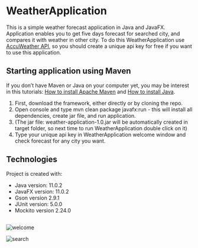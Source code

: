 # WeatherApplication
This is a simple weather forecast application in Java and JavaFX. Application enables you to get five days forecast for searched city, and compares it with weather in other city. To do this WeatherApplication use [AccuWeather API](https://developer.accuweather.com/), so you should create a unique api key for free if you want to use this application.

## Starting application using Maven
If you don’t have Maven or Java on your computer yet, you may be interest in this tutorials: [How to install Apache Maven](https://www.youtube.com/watch?v=RJZOVUA0vY8) and [How to install Java](https://www.youtube.com/watch?v=JtaO44dvDCQ).
1. First, download the framework, either directly or by cloning the repo.
1. Open console and type mvn clean package javafx:run - this will install all dependencies, create jar file, and run application.
2. (The jar file: weather-application-1.0.jar will be automatically created in target folder, so next time to run WeatherApplication double click on it)
3. Type your unique api key in WeatherApplication welcome window and check forecast for any city you want.


## Technologies
Project is created with:
* Java version: 11.0.2
* JavaFX version: 11.0.2
* Gson version 2.9.1
* JUnit version: 5.0.0
* Mockito version 2.24.0

## 
![welcome](https://user-images.githubusercontent.com/94690429/209123172-9ad908ba-3e74-4788-89dd-5e6582af8302.PNG)

![search](https://user-images.githubusercontent.com/94690429/209124261-b0ea6144-a505-4a76-be83-a7a5d8d48cac.png)
